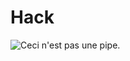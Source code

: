 # Hack

![Ceci n'est pas une pipe.](https://upload.wikimedia.org/wikipedia/en/b/b9/MagrittePipe.jpg)
